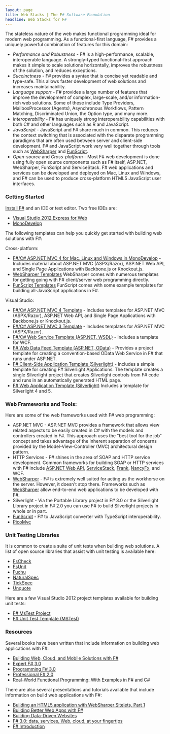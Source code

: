 ```yaml
---
layout: page
title: Web Stacks | The F# Software Foundation
headline: Web Stacks for F#
---
```


The stateless nature of the web makes functional programming ideal for modern web programming.
As a functional-first language, F# provides a uniquely powerful combination of features for this domain:

 * *Performance and Robustness* - F# is a high-performance, scalable, interoperable 
   language. A strongly-typed functional-first approach makes it simple to scale 
   solutions horizontally, improves the robustness of the solution, and reduces exceptions. 
 * *Succinctness* - F# provides a syntax that is concise yet readable and type-safe. This allows faster development 
   of web solutions and increases maintainability.  
 * *Language support* - F# provides a large number of features that improve the development of complex, large-scale, 
   and/or information-rich web solutions. Some of these include Type Providers, MailboxProcessor (Agents), 
   Asynchronous Workflows, Pattern Matching, Discriminated Union, the Option type, and many more.
 * *Interoperability* - F# has uniquely strong interoperability capabilities with both C# and other languages
   such as R and JavaScript.
 * *JavaScript* - JavaScript and F# share much in common. This reduces the context 
   switching that is associated with the disparate programming paradigms that are often 
   used between server and client-side development.  F# and JavaScript work very well 
   together through tools such as [WebSharper](http://websharper.com) and [FunScript](https://github.com/ZachBray/FunScript).
 * *Open-source* and *Cross-platform* - Most F# web development is done using fully open source components 
   such as F# itself, ASP.NET, WebSharper, FunScript and ServiceStack. F# web applications and services
   can be developed and deployed on Mac, Linux and Windows, and
   F# can be used to produce cross-platform HTML5 JavaScript user interfaces.

### Getting Started 

[Install F#](http://fsharp.org) and an IDE or text editor. Two free IDEs are:

 * [Visual Studio 2012 Express for Web](http://go.microsoft.com/fwlink/?LinkID=261287)
 * [MonoDevelop](http://monodevelop.com/)

The following templates can help you quickly get started with building web solutions with F#:

Cross-platform:
 
 * [F#/C# ASP.NET MVC 4 for Mac, Linux and Windows in MonoDevelop](http://bloggemdano.blogspot.de/2012/12/using-new-aspnet-mvc-4-template-in.html) - 
   Includes material about ASP.NET MVC (ASPX/Razor), ASP.NET Web API, and Single Page Applications with Backbone.js or Knockout.js.
 * [WebSharper Templates](http://www.websharper.com/docs/getting-started) WebSharper comes with numerous templates
   for getting going with F# client/server web programming directly.
 * [FunScript Templates](https://github.com/ZachBray/FunScript) FunScript comes with some example templates for building all-JavaScript applications in F#.

Visual Studio:

 * [F#/C# ASP.NET MVC 4 Template](http://visualstudiogallery.msdn.microsoft.com/3d2bf938-fc9e-403c-90b3-8de27dc23095) - 
   Includes templates for ASP.NET MVC (ASPX/Razor), ASP.NET Web API, and Single Page Applications with Backbone.js or Knockout.js.
 * [F#/C# ASP.NET MVC 3 Template](http://visualstudiogallery.msdn.microsoft.com/f57aa816-e96b-4133-ab5d-9b9b99914ead) - 
   Includes templates for ASP.NET MVC (ASPX/Razor).
 * [F#/C# Web Service Template (ASP.NET, WSDL)](http://visualstudiogallery.msdn.microsoft.com/279345a4-f189-4d1f-98fe-6b1af322d164) -
   Includes a template for WCF.
 * [F# Web Data Feed Template (ASP.NET, OData)](http://visualstudiogallery.msdn.microsoft.com/62042780-c1bb-456a-a552-c7d88d5d7aef) -
   Provides a project template for creating a convention-based OData Web Service in F# that runs under ASP.NET.   
 * [F# Client-Side Application Template (Silverlight)](http://visualstudiogallery.msdn.microsoft.com/621d86fb-944f-48db-a69c-e73c5521de9d) -
   Includes a simple template for creating F# Silverlight Applications. The template creates a single 
   Silverlight project that creates Silverlight controls from F# code and runs in an automatically generated HTML page.
 * [F# Web Application Template (Silverlight)](http://visualstudiogallery.msdn.microsoft.com/f0e9a557-3fd6-41d9-8518-c1735b382c73)
   Includes a template for Silverlight 4 and 5.

### Web Frameworks and Tools:

Here are some of the web frameworks used with F# web programming:

 * ASP.NET MVC - ASP.NET MVC provides a framework that allows view related aspects to be 
   easily created in C# with the models and controllers created in F#. This approach uses
   the "best tool for the job" concept and takes advantage of the inherent separation of 
   concerns provided by the Model-View-Controller (MVC) architectural design pattern. 
 * HTTP Services - F# shines in the area of SOAP and HTTP service development. Common frameworks
   for building SOAP or HTTP services with F# include [ASP.NET Web API](http://www.asp.net/web-api), 
   [ServiceStack](http://www.servicestack.net/), [Frank](https://github.com/frank-fs/frank),
   [NancyFx](http://nancyfx.org/), and WCF.
 * [WebSharper](http://www.websharper.com/home) - 
   F# is extremely well suited for acting as the workhorse on the server. 
   However, it doesn't stop there. Frameworks such as [WebSharper](http://www.websharper.com/home)
   allow end-to-end web applications to be developed with F#.
 * Silverlight - Via the Portable Library project in F# 3.0 or the Silverlight Library project in F# 2.0
   you can use F# to build Silverlight projects in whole or in part. 
 * [FunScript](https://github.com/ZachBray/FunScript/) - F# to JavaScript converter with TypeScript interoperability.
 * [PicoMvc](https://github.com/robertpi/PicoMvc)

### Unit Testing Libraries

It is common to create a suite of unit tests when building web solutions. A list of open source 
libraries that assist with unit testing is available here:

 * [FsCheck](http://fscheck.codeplex.com/)
 * [FsUnit](https://github.com/dmohl/FsUnit)
 * [Fuchu](https://github.com/mausch/Fuchu)
 * [NaturalSpec](https://github.com/forki/NaturalSpec)
 * [TickSpec](http://trelford.com/blog/post/TickSpec.aspx)
 * [Unquote](http://code.google.com/p/unquote/)

Here are a few Visual Studio 2012 project templates available for building unit tests:

 * [F# MsTest Project](http://visualstudiogallery.msdn.microsoft.com/51ebe64a-899b-4959-8c24-b0148ed6b264)
 * [F# Unit Test Template (MSTest)](http://visualstudiogallery.msdn.microsoft.com/432eb82c-345e-4502-be56-015fe051a210)

### Resources

Several books have been written that include information on building web applications with F#:

 * [Building Web, Cloud, and Mobile Solutions with F#](http://www.amazon.com/Building-Web-Cloud-Mobile-Solutions/dp/1449333761) 
 * [Expert F# 3.0](http://www.amazon.com/Expert-F-3-0-Apress/dp/1430246502/ref=sr_1_2?s=books&ie=UTF8&qid=1353176560&sr=1-2&keywords=F%23)
 * [Programming F# 3.0](http://www.amazon.com/Programming-F-3-0-Chris-Smith/dp/1449320295/ref=sr_1_1?s=books&ie=UTF8&qid=1353176560&sr=1-1&keywords=F%23)
 * [Professional F# 2.0](http://www.amazon.com/Professional-F-2-0-Ted-Neward/dp/047052801X/ref=sr_1_9?s=books&ie=UTF8&qid=1353176560&sr=1-9&keywords=F%23)
 * [Real-World Functional Programming: With Examples in F# and C#](http://www.amazon.com/Real-World-Functional-Programming-Tomas-Petricek/dp/1933988924/ref=sr_1_5?s=books&ie=UTF8&qid=1353176560&sr=1-5&keywords=F%23) 
 
There are also several presentations and tutorials available that include information on 
build web applications with F#:

 * [Building an HTML5 application with WebSharper Sitelets, Part 1](http://www.developerfusion.com/article/124078/building-an-html5-application-with-websharper-sitelets-part-1/)
 * [Building Better Web Apps with F#](http://bloggemdano.blogspot.com/2012/11/recording-for-building-better-web-apps.html)
 * [Building Data-Driven Websites](http://msdn.microsoft.com/en-us/library/hh273072.aspx)
 * [F# 3.0: data, services, Web, cloud, at your fingertips](http://channel9.msdn.com/Events/Build/BUILD2011/SAC-904T)
 * [F# Introduction](http://skillsmatter.com/podcast/scala/phil-trelford-f-introduction)

 